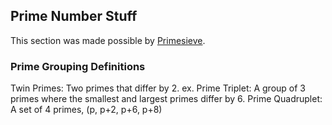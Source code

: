 ## Prime Number Stuff

This section was made possible by [Primesieve](https://github.com/kimwalisch/primesieve).

### Prime Grouping Definitions
Twin Primes: Two primes that differ by 2. ex.
Prime Triplet: A group of 3 primes where the smallest and largest primes differ by 6.
Prime Quadruplet: A set of 4 primes, (p, p+2, p+6, p+8)
